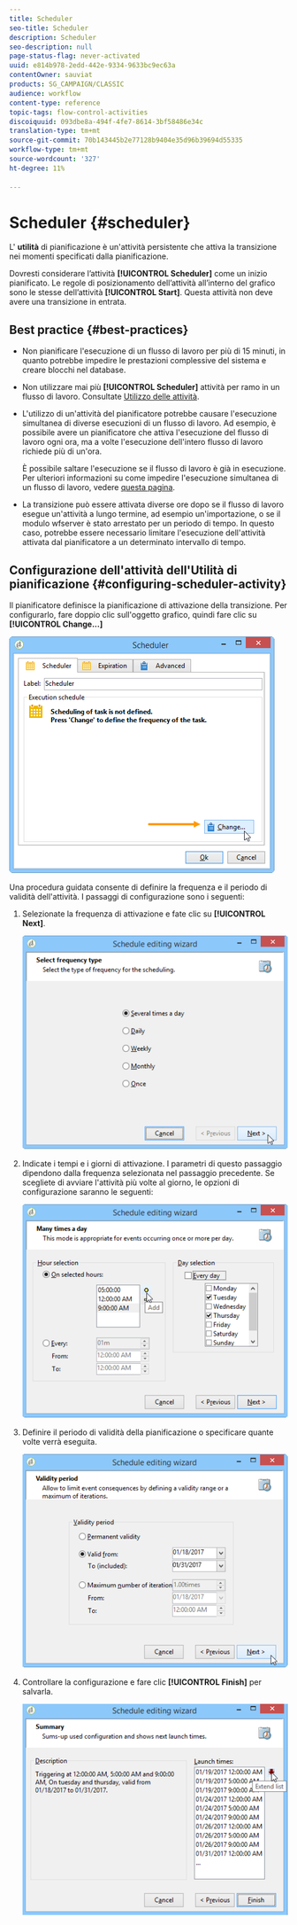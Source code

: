 ```yaml
---
title: Scheduler
seo-title: Scheduler
description: Scheduler
seo-description: null
page-status-flag: never-activated
uuid: e814b978-2edd-442e-9334-9633bc9ec63a
contentOwner: sauviat
products: SG_CAMPAIGN/CLASSIC
audience: workflow
content-type: reference
topic-tags: flow-control-activities
discoiquuid: 093dbe8a-494f-4fe7-8614-3bf58486e34c
translation-type: tm+mt
source-git-commit: 70b143445b2e77128b9404e35d96b39694d55335
workflow-type: tm+mt
source-wordcount: '327'
ht-degree: 11%

---
```



# Scheduler {#scheduler}

L&#39; **utilità** di pianificazione è un&#39;attività persistente che attiva la transizione nei momenti specificati dalla pianificazione.

Dovresti considerare l’attività **[!UICONTROL Scheduler]** come un inizio pianificato. Le regole di posizionamento dell’attività all’interno del grafico sono le stesse dell’attività **[!UICONTROL Start]**. Questa attività non deve avere una transizione in entrata.

## Best practice {#best-practices}

* Non pianificare l&#39;esecuzione di un flusso di lavoro per più di 15 minuti, in quanto potrebbe impedire le prestazioni complessive del sistema e creare blocchi nel database.

* Non utilizzare mai più **[!UICONTROL Scheduler]** attività per ramo in un flusso di lavoro. Consultate [Utilizzo delle attività](../../workflow/using/workflow-best-practices.md#using-activities).

* L&#39;utilizzo di un&#39;attività del pianificatore potrebbe causare l&#39;esecuzione simultanea di diverse esecuzioni di un flusso di lavoro. Ad esempio, è possibile avere un pianificatore che attiva l&#39;esecuzione del flusso di lavoro ogni ora, ma a volte l&#39;esecuzione dell&#39;intero flusso di lavoro richiede più di un&#39;ora.

   È possibile saltare l&#39;esecuzione se il flusso di lavoro è già in esecuzione. Per ulteriori informazioni su come impedire l&#39;esecuzione simultanea di un flusso di lavoro, vedere [questa pagina](../../workflow/using/monitoring-workflow-execution.md#preventing-simultaneous-multiple-executions).

* La transizione può essere attivata diverse ore dopo se il flusso di lavoro esegue un&#39;attività a lungo termine, ad esempio un&#39;importazione, o se il modulo wfserver è stato arrestato per un periodo di tempo. In questo caso, potrebbe essere necessario limitare l&#39;esecuzione dell&#39;attività attivata dal pianificatore a un determinato intervallo di tempo.

## Configurazione dell&#39;attività dell&#39;Utilità di pianificazione {#configuring-scheduler-activity}

Il pianificatore definisce la pianificazione di attivazione della transizione. Per configurarlo, fare doppio clic sull&#39;oggetto grafico, quindi fare clic su **[!UICONTROL Change...]**

![](assets/s_user_segmentation_scheduler.png)

Una procedura guidata consente di definire la frequenza e il periodo di validità dell&#39;attività. I passaggi di configurazione sono i seguenti:

1. Selezionate la frequenza di attivazione e fate clic su **[!UICONTROL Next]**.

   ![](assets/s_user_segmentation_scheduler2.png)

1. Indicate i tempi e i giorni di attivazione. I parametri di questo passaggio dipendono dalla frequenza selezionata nel passaggio precedente. Se scegliete di avviare l&#39;attività più volte al giorno, le opzioni di configurazione saranno le seguenti:

   ![](assets/s_user_segmentation_scheduler3.png)

1. Definire il periodo di validità della pianificazione o specificare quante volte verrà eseguita.

   ![](assets/s_user_segmentation_scheduler4.png)

1. Controllare la configurazione e fare clic **[!UICONTROL Finish]** per salvarla.

   ![](assets/s_user_segmentation_scheduler5.png)
